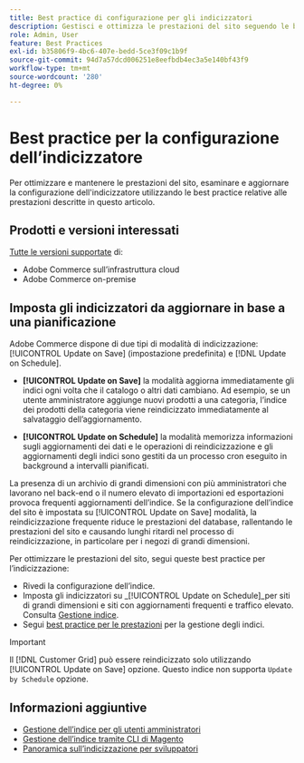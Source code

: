 ```yaml
---
title: Best practice di configurazione per gli indicizzatori
description: Gestisci e ottimizza le prestazioni del sito seguendo le best practice per la configurazione dell’indicizzatore.
role: Admin, User
feature: Best Practices
exl-id: b35806f9-4bc6-407e-bedd-5ce3f09c1b9f
source-git-commit: 94d7a57dcd006251e8eefbdb4ec3a5e140bf43f9
workflow-type: tm+mt
source-wordcount: '280'
ht-degree: 0%

---
```


# Best practice per la configurazione dell’indicizzatore

Per ottimizzare e mantenere le prestazioni del sito, esaminare e aggiornare la configurazione dell&#39;indicizzatore utilizzando le best practice relative alle prestazioni descritte in questo articolo.

## Prodotti e versioni interessati

[Tutte le versioni supportate](../../../release/versions.md) di:

- Adobe Commerce sull’infrastruttura cloud
- Adobe Commerce on-premise

## Imposta gli indicizzatori da aggiornare in base a una pianificazione

Adobe Commerce dispone di due tipi di modalità di indicizzazione: [!UICONTROL Update on Save] (impostazione predefinita) e [!DNL Update on Schedule].

- **[!UICONTROL Update on Save]** la modalità aggiorna immediatamente gli indici ogni volta che il catalogo o altri dati cambiano. Ad esempio, se un utente amministratore aggiunge nuovi prodotti a una categoria, l’indice dei prodotti della categoria viene reindicizzato immediatamente al salvataggio dell’aggiornamento.

- **[!UICONTROL Update on Schedule]** la modalità memorizza informazioni sugli aggiornamenti dei dati e le operazioni di reindicizzazione e gli aggiornamenti degli indici sono gestiti da un processo cron eseguito in background a intervalli pianificati.

La presenza di un archivio di grandi dimensioni con più amministratori che lavorano nel back-end o il numero elevato di importazioni ed esportazioni provoca frequenti aggiornamenti dell’indice. Se la configurazione dell’indice del sito è impostata su [!UICONTROL Update on Save] modalità, la reindicizzazione frequente riduce le prestazioni del database, rallentando le prestazioni del sito e causando lunghi ritardi nel processo di reindicizzazione, in particolare per i negozi di grandi dimensioni.

Per ottimizzare le prestazioni del sito, segui queste best practice per l’indicizzazione:

- Rivedi la configurazione dell’indice.
- Imposta gli indicizzatori su _[!UICONTROL Update on Schedule]_per siti di grandi dimensioni e siti con aggiornamenti frequenti e traffico elevato. Consulta [Gestione indice](https://docs.magento.com/user-guide/system/index-management.html#change-the-index-mode).
- Segui [best practice per le prestazioni](../../../performance/configuration.md) per la gestione degli indici.

>[!IMPORTANT]
>
>Il [!DNL Customer Grid] può essere reindicizzato solo utilizzando [!UICONTROL Update on Save] opzione. Questo indice non supporta `Update by Schedule` opzione.

## Informazioni aggiuntive

- [Gestione dell’indice per gli utenti amministratori](../../../configuration/cli/manage-indexers.md#configure-indexers)
- [Gestione dell’indice tramite CLI di Magento](https://experienceleague.adobe.com/docs/commerce-operations/configuration-guide/cli/manage-indexers.html)
- [Panoramica sull’indicizzazione per sviluppatori](https://developer.adobe.com/commerce/php/development/components/indexing/)
